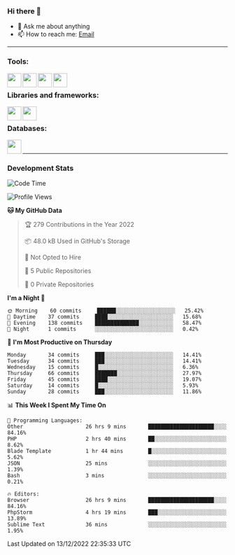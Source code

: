 ### Hi there 👋

<!-- - 🔭 I’m currently working on [huyviet] -->
- 💬 Ask me about anything
- 📫 How to reach me: [Email]
<!-- - ⚡ Fun fact: abc -->

---

### Tools:
<img align='left' height="32" width="32" src="https://cdn.jsdelivr.net/npm/simple-icons@4.8.0/icons/phpstorm.svg" />
<img align='left' height="32" width="32" src="https://cdn.jsdelivr.net/npm/simple-icons@4.8.0/icons/sublimetext.svg" />
<img align='left' height="32" width="32" src="https://cdn.jsdelivr.net/npm/simple-icons@4.8.0/icons/laragon.svg" />
<img align='left' height="32" width="32" src="https://cdn.jsdelivr.net/npm/simple-icons@4.8.0/icons/xampp.svg" />
<br>

### Libraries and frameworks:
<img align='left' height="32" width="32" src="https://cdn.jsdelivr.net/npm/simple-icons@4.8.0/icons/laravel.svg" />
<img align='left' height="32" width="32" src="https://cdn.jsdelivr.net/npm/simple-icons@4.8.0/icons/jquery.svg" />
<br>

### Databases:
<img align='left' height="32" width="32" src="https://cdn.jsdelivr.net/npm/simple-icons@4.8.0/icons/mysql.svg" />
<br>

---
### Development Stats
<!--START_SECTION:waka-->
![Code Time](http://img.shields.io/badge/Code%20Time-519%20hrs%2059%20mins-blue)

![Profile Views](http://img.shields.io/badge/Profile%20Views-75-blue)

**🐱 My GitHub Data** 

> 🏆 279 Contributions in the Year 2022
 > 
> 📦 48.0 kB Used in GitHub's Storage 
 > 
> 🚫 Not Opted to Hire
 > 
> 📜 5 Public Repositories 
 > 
> 🔑 0 Private Repositories  
 > 
**I'm a Night 🦉** 

```text
🌞 Morning    60 commits     ██████░░░░░░░░░░░░░░░░░░░   25.42% 
🌆 Daytime    37 commits     ████░░░░░░░░░░░░░░░░░░░░░   15.68% 
🌃 Evening    138 commits    ██████████████░░░░░░░░░░░   58.47% 
🌙 Night      1 commits      ░░░░░░░░░░░░░░░░░░░░░░░░░   0.42%

```
📅 **I'm Most Productive on Thursday** 

```text
Monday       34 commits     ███░░░░░░░░░░░░░░░░░░░░░░   14.41% 
Tuesday      34 commits     ███░░░░░░░░░░░░░░░░░░░░░░   14.41% 
Wednesday    15 commits     █░░░░░░░░░░░░░░░░░░░░░░░░   6.36% 
Thursday     66 commits     ███████░░░░░░░░░░░░░░░░░░   27.97% 
Friday       45 commits     ████░░░░░░░░░░░░░░░░░░░░░   19.07% 
Saturday     14 commits     █░░░░░░░░░░░░░░░░░░░░░░░░   5.93% 
Sunday       28 commits     ███░░░░░░░░░░░░░░░░░░░░░░   11.86%

```


📊 **This Week I Spent My Time On** 

```text
💬 Programming Languages: 
Other                    26 hrs 9 mins       █████████████████████░░░░   84.16% 
PHP                      2 hrs 40 mins       ██░░░░░░░░░░░░░░░░░░░░░░░   8.62% 
Blade Template           1 hr 44 mins        █░░░░░░░░░░░░░░░░░░░░░░░░   5.62% 
JSON                     25 mins             ░░░░░░░░░░░░░░░░░░░░░░░░░   1.39% 
Bash                     3 mins              ░░░░░░░░░░░░░░░░░░░░░░░░░   0.21%

🔥 Editors: 
Browser                  26 hrs 9 mins       █████████████████████░░░░   84.16% 
PhpStorm                 4 hrs 19 mins       ███░░░░░░░░░░░░░░░░░░░░░░   13.89% 
Sublime Text             36 mins             ░░░░░░░░░░░░░░░░░░░░░░░░░   1.95%

```


 Last Updated on 13/12/2022 22:35:33 UTC
<!--END_SECTION:waka-->

[huyviet]: https://huyviet.vn/
[EMAIl]: https://mail.google.com/mail/u/0/?fs=1&tf=cm&source=mailto&to=huynguyenviet0110@gmail.com
